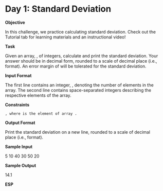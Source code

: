 # Day 1: Standard Deviation

**Objective**

In this challenge, we practice calculating standard deviation. Check out the Tutorial tab for learning materials and an instructional video!

**Task**

Given an array, , of integers, calculate and print the standard deviation. Your answer should be in decimal form, rounded to a scale of decimal place (i.e., format). An error margin of will be tolerated for the standard deviation.

**Input Format**

The first line contains an integer, , denoting the number of elements in the array.
The second line contains space-separated integers describing the respective elements of the array.

**Constraints**

    , where is the element of array .

**Output Format**

Print the standard deviation on a new line, rounded to a scale of decimal place (i.e., format).

**Sample Input**

5
10 40 30 50 20

**Sample Output**

14.1


**ESP**

